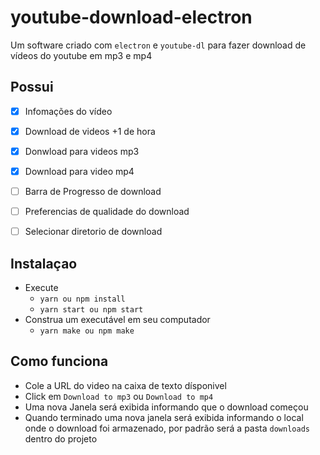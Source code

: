 # youtube-download-electron

Um software criado com ``electron`` e ``youtube-dl`` para fazer download de vídeos do youtube em mp3 e mp4

## Possui

 - [X] Infomações do vídeo
 - [X] Download de videos +1 de hora
 - [X] Donwload para videos mp3
 - [X] Download para video mp4
 - [ ] Barra de Progresso de download
 - [ ] Preferencias de qualidade do download
 - [ ] Selecionar diretorio de download
  

## Instalaçao
  - Execute
      - ``yarn ou npm install``
      - ``yarn start ou npm start``
  - Construa um executável em seu computador 
      - ``yarn make ou npm make``
      
## Como funciona

 - Cole a URL do video na caixa de texto dísponivel
 - Click em ``Download to mp3`` ou ``Download to mp4``
 - Uma nova Janela será exibida informando que o download começou
 - Quando terminado uma nova janela será exibida informando o local onde o download foi armazenado, por padrão será a pasta ``downloads`` dentro do projeto
